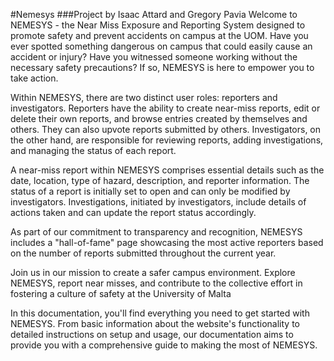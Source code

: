 #Nemesys 
###Project by Isaac Attard and Gregory Pavia
Welcome to NEMESYS - the Near Miss Exposure and Reporting System designed to promote safety and prevent accidents on campus at the UOM. Have you ever spotted something dangerous on campus that could easily cause an accident or injury? Have you witnessed someone working without the necessary safety precautions? If so, NEMESYS is here to empower you to take action.

Within NEMESYS, there are two distinct user roles: reporters and investigators. Reporters have the ability to create near-miss reports, edit or delete their own reports, and browse entries created by themselves and others. They can also upvote reports submitted by others. Investigators, on the other hand, are responsible for reviewing reports, adding investigations, and managing the status of each report.

A near-miss report within NEMESYS comprises essential details such as the date, location, type of hazard, description, and reporter information. The status of a report is initially set to open and can only be modified by investigators. Investigations, initiated by investigators, include details of actions taken and can update the report status accordingly.

As part of our commitment to transparency and recognition, NEMESYS includes a "hall-of-fame" page showcasing the most active reporters based on the number of reports submitted throughout the current year.

Join us in our mission to create a safer campus environment. Explore NEMESYS, report near misses, and contribute to the collective effort in fostering a culture of safety at the University of Malta

In this documentation, you'll find everything you need to get started with NEMESYS. From basic information about the website's functionality to detailed instructions on setup and usage, our documentation aims to provide you with a comprehensive guide to making the most of NEMESYS. 
